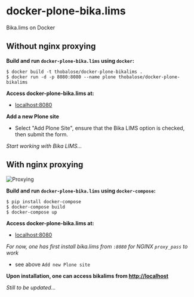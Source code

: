 # docker-plone-bika.lims
Bika.lims on Docker

## Without nginx proxying

**Build and run `docker-plone-bika.lims` using `docker`:**
```
$ docker build -t thobalose/docker-plone-bikalims .
$ docker run -d -p 8080:8080 --name plone thobalose/docker-plone-bikalims
```

**Access docker-plone-bika.lims at:** 

  * [localhost:8080](http://localhost:8080)

**Add a new Plone site**

  * Select "Add Plone Site", ensure that the Bika LIMS option is checked, then submit the form.

*Start working with Bika LIMS...*

## With nginx proxying


![Proxying](http://docs.plone.org/_images/zope_plus_ws.png "Proxying Plone")



**Build and run `docker-plone-bika.lims` using `docker-compose`:**
```
$ pip install docker-compose
$ docker-compose build 
$ docker-compose up
```

**Access docker-plone-bika.lims at:** 

  * [localhost:8080](http://localhost:8080)

*For now, one has first install bika.lims from `:8080` for NGINX `proxy_pass` to work*
  * see above `Add new Plone site`

**Upon installation, one can access bikalims from [http://localhost](http://localhost)**

*Still to be updated...*
